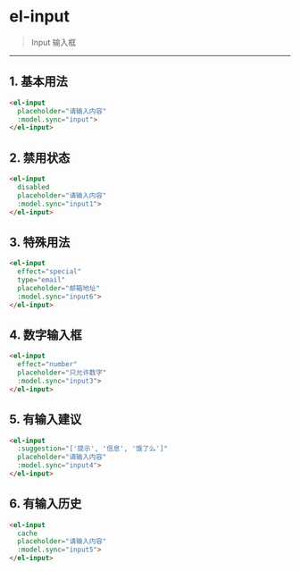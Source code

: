 # el-input
> Input 输入框

-----------

## 1. 基本用法

<el-input
  placeholder="请输入内容"
  :model.sync="input">
</el-input>

```html
<el-input
  placeholder="请输入内容"
  :model.sync="input">
</el-input>
```

## 2. 禁用状态

<el-input
  disabled
  placeholder="请输入内容"
  :model.sync="input1">
</el-input>

```html
<el-input
  disabled
  placeholder="请输入内容"
  :model.sync="input1">
</el-input>
```

## 3. 特殊用法

<el-input
  effect="special"
  type="email"
  placeholder="邮箱地址"
  :model.sync="input6">
</el-input>

```html
<el-input
  effect="special"
  type="email"
  placeholder="邮箱地址"
  :model.sync="input6">
</el-input>
```

## 4. 数字输入框

<el-input
  effect="number"
  placeholder="只允许数字"
  :model.sync="input3">
</el-input>

```html
<el-input
  effect="number"
  placeholder="只允许数字"
  :model.sync="input3">
</el-input>
```

## 5. 有输入建议


<el-input
  :suggestion="['提示', '信息', '饿了么']"
  placeholder="请输入内容"
  :model.sync="input4">
</el-input>

```html
<el-input
  :suggestion="['提示', '信息', '饿了么']"
  placeholder="请输入内容"
  :model.sync="input4">
</el-input>
```

## 6. 有输入历史

<el-input
  cache
  placeholder="请输入内容"
  :model.sync="input5">
</el-input>

```html
<el-input
  cache
  placeholder="请输入内容"
  :model.sync="input5">
</el-input>
```
